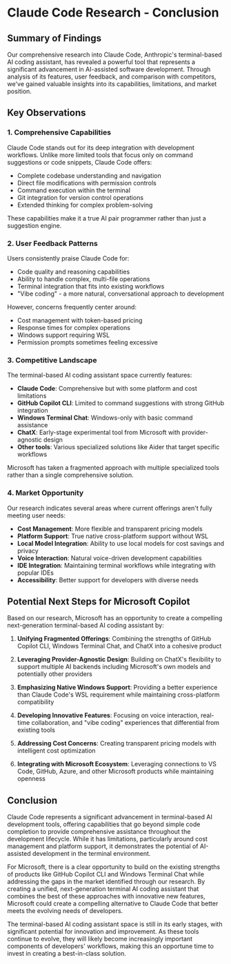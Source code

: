 # Claude Code Research - Conclusion

## Summary of Findings

Our comprehensive research into Claude Code, Anthropic's terminal-based AI coding assistant, has revealed a powerful tool that represents a significant advancement in AI-assisted software development. Through analysis of its features, user feedback, and comparison with competitors, we've gained valuable insights into its capabilities, limitations, and market position.

## Key Observations

### 1. Comprehensive Capabilities

Claude Code stands out for its deep integration with development workflows. Unlike more limited tools that focus only on command suggestions or code snippets, Claude Code offers:

- Complete codebase understanding and navigation
- Direct file modifications with permission controls
- Command execution within the terminal
- Git integration for version control operations
- Extended thinking for complex problem-solving

These capabilities make it a true AI pair programmer rather than just a suggestion engine.

### 2. User Feedback Patterns

Users consistently praise Claude Code for:
- Code quality and reasoning capabilities
- Ability to handle complex, multi-file operations
- Terminal integration that fits into existing workflows
- "Vibe coding" - a more natural, conversational approach to development

However, concerns frequently center around:
- Cost management with token-based pricing
- Response times for complex operations
- Windows support requiring WSL
- Permission prompts sometimes feeling excessive

### 3. Competitive Landscape

The terminal-based AI coding assistant space currently features:

- **Claude Code**: Comprehensive but with some platform and cost limitations
- **GitHub Copilot CLI**: Limited to command suggestions with strong GitHub integration
- **Windows Terminal Chat**: Windows-only with basic command assistance
- **ChatX**: Early-stage experimental tool from Microsoft with provider-agnostic design
- **Other tools**: Various specialized solutions like Aider that target specific workflows

Microsoft has taken a fragmented approach with multiple specialized tools rather than a single comprehensive solution.

### 4. Market Opportunity

Our research indicates several areas where current offerings aren't fully meeting user needs:

- **Cost Management**: More flexible and transparent pricing models
- **Platform Support**: True native cross-platform support without WSL
- **Local Model Integration**: Ability to use local models for cost savings and privacy
- **Voice Interaction**: Natural voice-driven development capabilities
- **IDE Integration**: Maintaining terminal workflows while integrating with popular IDEs
- **Accessibility**: Better support for developers with diverse needs

## Potential Next Steps for Microsoft Copilot

Based on our research, Microsoft has an opportunity to create a compelling next-generation terminal-based AI coding assistant by:

1. **Unifying Fragmented Offerings**: Combining the strengths of GitHub Copilot CLI, Windows Terminal Chat, and ChatX into a cohesive product

2. **Leveraging Provider-Agnostic Design**: Building on ChatX's flexibility to support multiple AI backends including Microsoft's own models and potentially other providers

3. **Emphasizing Native Windows Support**: Providing a better experience than Claude Code's WSL requirement while maintaining cross-platform compatibility

4. **Developing Innovative Features**: Focusing on voice interaction, real-time collaboration, and "vibe coding" experiences that differential from existing tools

5. **Addressing Cost Concerns**: Creating transparent pricing models with intelligent cost optimization

6. **Integrating with Microsoft Ecosystem**: Leveraging connections to VS Code, GitHub, Azure, and other Microsoft products while maintaining openness

## Conclusion

Claude Code represents a significant advancement in terminal-based AI development tools, offering capabilities that go beyond simple code completion to provide comprehensive assistance throughout the development lifecycle. While it has limitations, particularly around cost management and platform support, it demonstrates the potential of AI-assisted development in the terminal environment.

For Microsoft, there is a clear opportunity to build on the existing strengths of products like GitHub Copilot CLI and Windows Terminal Chat while addressing the gaps in the market identified through our research. By creating a unified, next-generation terminal AI coding assistant that combines the best of these approaches with innovative new features, Microsoft could create a compelling alternative to Claude Code that better meets the evolving needs of developers.

The terminal-based AI coding assistant space is still in its early stages, with significant potential for innovation and improvement. As these tools continue to evolve, they will likely become increasingly important components of developers' workflows, making this an opportune time to invest in creating a best-in-class solution.